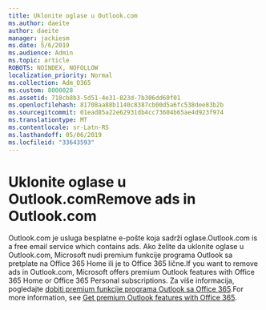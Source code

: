 ```yaml
---
title: Uklonite oglase u Outlook.com
ms.author: daeite
author: daeite
manager: jackiesm
ms.date: 5/6/2019
ms.audience: Admin
ms.topic: article
ROBOTS: NOINDEX, NOFOLLOW
localization_priority: Normal
ms.collection: Adm_O365
ms.custom: 8000028
ms.assetid: 718cb8b3-5d51-4e31-823d-7b306dd60f01
ms.openlocfilehash: 81708aa88b1140c8387cb00d5a6fc538dee83b2b
ms.sourcegitcommit: 01ead85a22e62931db4cc73604b65ae4d923f974
ms.translationtype: MT
ms.contentlocale: sr-Latn-RS
ms.lasthandoff: 05/06/2019
ms.locfileid: "33643593"
---
```

# <a name="remove-ads-in-outlookcom"></a><span data-ttu-id="35356-102">Uklonite oglase u Outlook.com</span><span class="sxs-lookup"><span data-stu-id="35356-102">Remove ads in Outlook.com</span></span>

<span data-ttu-id="35356-103">Outlook.com je usluga besplatne e-pošte koja sadrži oglase.</span><span class="sxs-lookup"><span data-stu-id="35356-103">Outlook.com is a free email service which contains ads.</span></span> <span data-ttu-id="35356-104">Ako želite da uklonite oglase u Outlook.com, Microsoft nudi premium funkcije programa Outlook sa pretplate na Office 365 Home ili je to Office 365 lične.</span><span class="sxs-lookup"><span data-stu-id="35356-104">If you want to remove ads in Outlook.com, Microsoft offers premium Outlook features with Office 365 Home or Office 365 Personal subscriptions.</span></span> <span data-ttu-id="35356-105">Za više informacija, pogledajte [dobiti premium funkcije programa Outlook sa Office 365](https://go.microsoft.com/fwlink/?linkid=872181).</span><span class="sxs-lookup"><span data-stu-id="35356-105">For more information, see [Get premium Outlook features with Office 365](https://go.microsoft.com/fwlink/?linkid=872181).</span></span>